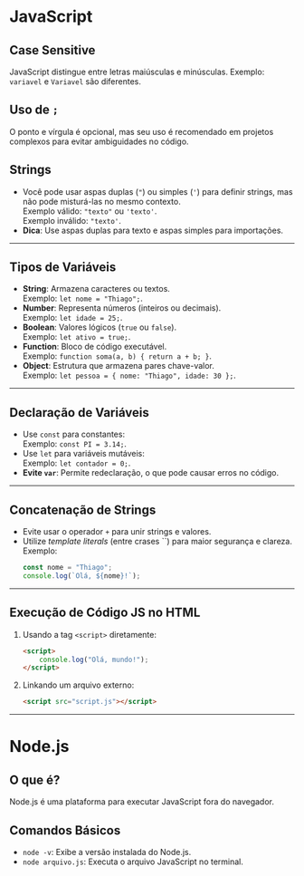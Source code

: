 # JavaScript

## Case Sensitive
JavaScript distingue entre letras maiúsculas e minúsculas. Exemplo: `variavel` e `Variavel` são diferentes.

## Uso de `;`
O ponto e vírgula é opcional, mas seu uso é recomendado em projetos complexos para evitar ambiguidades no código.

## Strings
- Você pode usar aspas duplas (`"`) ou simples (`'`) para definir strings, mas não pode misturá-las no mesmo contexto.  
  Exemplo válido: `"texto"` ou `'texto'`.  
  Exemplo inválido: `"texto'`.
- **Dica**: Use aspas duplas para texto e aspas simples para importações.

---

## Tipos de Variáveis
- **String**: Armazena caracteres ou textos.  
  Exemplo: `let nome = "Thiago";`.
- **Number**: Representa números (inteiros ou decimais).  
  Exemplo: `let idade = 25;`.
- **Boolean**: Valores lógicos (`true` ou `false`).  
  Exemplo: `let ativo = true;`.
- **Function**: Bloco de código executável.  
  Exemplo: `function soma(a, b) { return a + b; }`.
- **Object**: Estrutura que armazena pares chave-valor.  
  Exemplo: `let pessoa = { nome: "Thiago", idade: 30 };`.

---

## Declaração de Variáveis
- Use `const` para constantes:  
  Exemplo: `const PI = 3.14;`.
- Use `let` para variáveis mutáveis:  
  Exemplo: `let contador = 0;`.
- **Evite `var`**: Permite redeclaração, o que pode causar erros no código.

---

## Concatenação de Strings
- Evite usar o operador `+` para unir strings e valores.  
- Utilize *template literals* (entre crases ``) para maior segurança e clareza.  
  Exemplo:  
  ```javascript
  const nome = "Thiago";
  console.log(`Olá, ${nome}!`);
  ```

---

## Execução de Código JS no HTML
1. Usando a tag `<script>` diretamente:  
   ```html
   <script>
       console.log("Olá, mundo!");
   </script>
   ```
2. Linkando um arquivo externo:  
   ```html
   <script src="script.js"></script>
   ```

---

# Node.js

## O que é?
Node.js é uma plataforma para executar JavaScript fora do navegador.

## Comandos Básicos
- `node -v`: Exibe a versão instalada do Node.js.  
- `node arquivo.js`: Executa o arquivo JavaScript no terminal.
